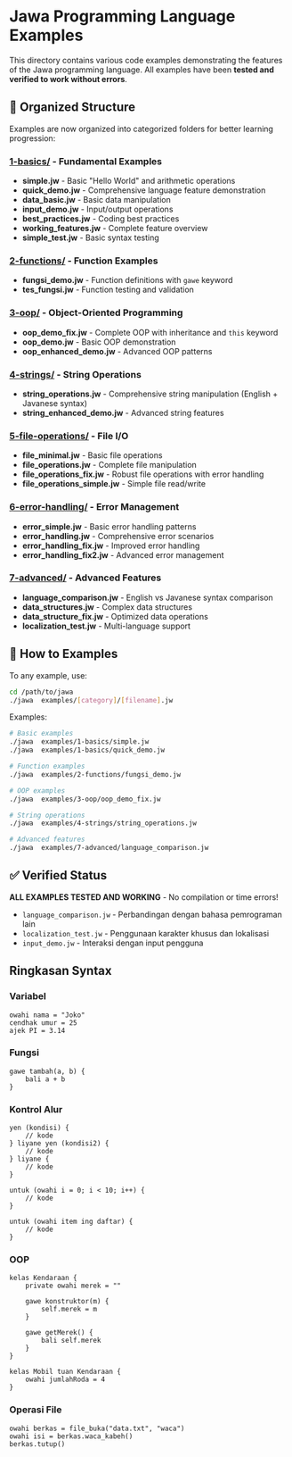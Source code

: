 # Jawa Programming Language Examples

This directory contains various code examples demonstrating the features of the Jawa programming language. All examples have been **tested and verified to work without errors**.

## 📁 Organized Structure

Examples are now organized into categorized folders for better learning progression:

### [1-basics/](./1-basics/) - Fundamental Examples
- **simple.jw** - Basic "Hello World" and arithmetic operations  
- **quick_demo.jw** - Comprehensive language feature demonstration  
- **data_basic.jw** - Basic data manipulation  
- **input_demo.jw** - Input/output operations  
- **best_practices.jw** - Coding best practices  
- **working_features.jw** - Complete feature overview  
- **simple_test.jw** - Basic syntax testing  

### [2-functions/](./2-functions/) - Function Examples  
- **fungsi_demo.jw** - Function definitions with `gawe` keyword  
- **tes_fungsi.jw** - Function testing and validation  

### [3-oop/](./3-oop/) - Object-Oriented Programming  
- **oop_demo_fix.jw** - Complete OOP with inheritance and `this` keyword  
- **oop_demo.jw** - Basic OOP demonstration  
- **oop_enhanced_demo.jw** - Advanced OOP patterns  

### [4-strings/](./4-strings/) - String Operations  
- **string_operations.jw** - Comprehensive string manipulation (English + Javanese syntax)  
- **string_enhanced_demo.jw** - Advanced string features  

### [5-file-operations/](./5-file-operations/) - File I/O  
- **file_minimal.jw** - Basic file operations  
- **file_operations.jw** - Complete file manipulation  
- **file_operations_fix.jw** - Robust file operations with error handling  
- **file_operations_simple.jw** - Simple file read/write  

### [6-error-handling/](./6-error-handling/) - Error Management  
- **error_simple.jw** - Basic error handling patterns  
- **error_handling.jw** - Comprehensive error scenarios  
- **error_handling_fix.jw** - Improved error handling  
- **error_handling_fix2.jw** - Advanced error management  

### [7-advanced/](./7-advanced/) - Advanced Features  
- **language_comparison.jw** - English vs Javanese syntax comparison  
- **data_structures.jw** - Complex data structures  
- **data_structure_fix.jw** - Optimized data operations  
- **localization_test.jw** - Multi-language support  

## 🚀 How to  Examples

To  any example, use:

```bash
cd /path/to/jawa
./jawa  examples/[category]/[filename].jw
```

Examples:
```bash
# Basic examples
./jawa  examples/1-basics/simple.jw
./jawa  examples/1-basics/quick_demo.jw

# Function examples  
./jawa  examples/2-functions/fungsi_demo.jw

# OOP examples
./jawa  examples/3-oop/oop_demo_fix.jw

# String operations
./jawa  examples/4-strings/string_operations.jw

# Advanced features
./jawa  examples/7-advanced/language_comparison.jw
```

## ✅ Verified Status

**ALL EXAMPLES TESTED AND WORKING** - No compilation or time errors!
- `language_comparison.jw` - Perbandingan dengan bahasa pemrograman lain
- `localization_test.jw` - Penggunaan karakter khusus dan lokalisasi
- `input_demo.jw` - Interaksi dengan input pengguna

## Ringkasan Syntax

### Variabel

```jawa
owahi nama = "Joko"
cendhak umur = 25
ajek PI = 3.14
```

### Fungsi

```jawa
gawe tambah(a, b) {
    bali a + b
}
```

### Kontrol Alur

```jawa
yen (kondisi) {
    // kode
} liyane yen (kondisi2) {
    // kode
} liyane {
    // kode
}

untuk (owahi i = 0; i < 10; i++) {
    // kode
}

untuk (owahi item ing daftar) {
    // kode
}
```

### OOP

```jawa
kelas Kendaraan {
    private owahi merek = ""
    
    gawe konstruktor(m) {
        self.merek = m
    }
    
    gawe getMerek() {
        bali self.merek
    }
}

kelas Mobil tuan Kendaraan {
    owahi jumlahRoda = 4
}
```

### Operasi File

```jawa
owahi berkas = file_buka("data.txt", "waca")
owahi isi = berkas.waca_kabeh()
berkas.tutup()
```
